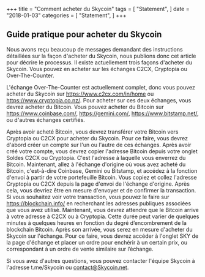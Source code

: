 +++
title = "Comment acheter du Skycoin"
tags = [
    "Statement",
]
date = "2018-01-03"
categories = [
    "Statement",
]
+++

## Guide pratique pour acheter du Skycoin

Nous avons reçu beaucoup de messages demandant des instructions détaillées sur la façon d'acheter du Skycoin, nous publions donc cet article pour décrire le processus. 
Il existe actuellement trois façons d'acheter du Skycoin. Vous pouvez en acheter sur les échanges C2CX, Cryptopia ou Over-The-Counter.

L'échange Over-The-Counter est actuellement complet, donc vous pouvez acheter du Skycoin sur https://www.c2cx.com/in/home ou https://www.cryptopia.co.nz/. 
Pour acheter sur ces deux échanges, vous devrez acheter du Bitcoin. 
Vous pouvez acheter du Bitcoin sur https://www.coinbase.com/, https://gemini.com/, https://www.bitstamp.net/, ou d'autres échanges certifiés.

Après avoir acheté Bitcoin, vous devrez transférer votre Bitcoin vers Cryptopia ou C2CX pour acheter du Skycoin. 
Pour ce faire, vous devrez d'abord créer un compte sur l'un ou l'autre de ces échanges. 
Après avoir créé votre compte, vous devrez copier l'adresse Bitcoin depuis votre onglet Soldes C2CX ou Cryptopia. 
C'est l'adresse à laquelle vous enverrez du Bitcoin. 
Maintenant, allez à l'échange d'origine où vous avez acheté du Bitcoin, c'est-à-dire Coinbase, Gemini ou Bitstamp, et accédez à la fonction d'envoi à partir de votre portefeuille Bitcoin.
Vous copiez et collez l'adresse Cryptopia ou C2CX depuis la page d'envoi de l'échange d'origine. 
Après cela, vous devriez être en mesure d'envoyer et de confirmer la transaction. 
Si vous souhaitez voir votre transaction, vous pouvez le faire sur https://blockchain.info/ en recherchant les adresses publiques associées que vous avez utilisé. 
Maintenant, vous devrez attendre que le Bitcoin arrive à votre adresse à C2CX ou à Cryptopia. 
Cette durée peut varier de quelques minutes à quelques heures en fonction du degré d’encombrement de la blockchain Bitcoin. Après son arrivée, vous serez en mesure d'acheter du Skycoin sur l'échange. 
Pour ce faire, vous devrez accéder à l'onglet SKY de la page d'échange et placer un ordre pour enchérir à un certain prix, ou correspondant à un ordre de vente similaire sur l’échange.

Si vous avez d'autres questions, vous pouvez contacter l'équipe Skycoin à l'adresse t.me/Skycoin ou contact@Skycoin.net.
